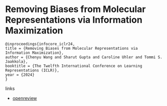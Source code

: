 # Removing Biases from Molecular Representations via Information Maximization

```
@inproceedings{infocore_iclr24,
title = {Removing Biases from Molecular Representations via Information Maximization},
author = {Chenyu Wang and Sharut Gupta and Caroline Uhler and Tommi S. Jaakkola},
booktitle = {The Twelfth International Conference on Learning Representations (ICLR)},
year = {2024}
}
```

links
- [openreview](https://openreview.net/forum?id=7TOs9gjAg1)
